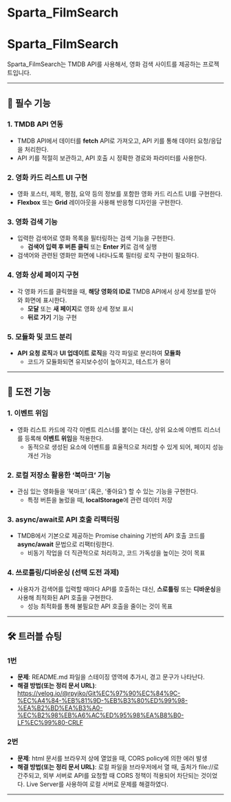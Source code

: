 # Sparta_FilmSearch
# Sparta_FilmSearch

Sparta_FilmSearch는 TMDB API를 사용해서, 영화 검색 사이트를 제공하는 프로젝트입니다.

---

## 📌 필수 기능

### 1. TMDB API 연동
- TMDB API에서 데이터를 **fetch** API로 가져오고, API 키를 통해 데이터 요청/응답을 처리한다.
- API 키를 적절히 보관하고, API 호출 시 정확한 경로와 파라미터를 사용한다.

### 2. 영화 카드 리스트 UI 구현
- 영화 포스터, 제목, 평점, 요약 등의 정보를 포함한 영화 카드 리스트 UI를 구현한다.
- **Flexbox** 또는 **Grid** 레이아웃을 사용해 반응형 디자인을 구현한다.

### 3. 영화 검색 기능
- 입력한 검색어로 영화 목록을 필터링하는 검색 기능을 구현한다.
    - **검색어 입력 후 버튼 클릭** 또는 **Enter 키**로 검색 실행 
-  검색어와 관련된 영화만 화면에 나타나도록 필터링 로직 구현이 필요하다.

### 4. 영화 상세 페이지 구현
- 각 영화 카드를 클릭했을 때, **해당 영화의 ID로** TMDB API에서 상세 정보를 받아와 화면에 표시한다.
    - **모달** 또는 **새 페이지**로 영화 상세 정보 표시
    - **뒤로 가기** 기능 구현

### 5. 모듈화 및 코드 분리
- **API 요청 로직**과 **UI 업데이트 로직**을 각각 파일로 분리하여 **모듈화**
    - 코드가 모듈화되면 유지보수성이 높아지고, 테스트가 용이

---

## 🚀 도전 기능

### 1. 이벤트 위임
- 영화 리스트 카드에 각각 이벤트 리스너를 붙이는 대신, 상위 요소에 이벤트 리스너를 등록해 **이벤트 위임**을 적용한다.
    - 동적으로 생성된 요소에 이벤트를 효율적으로 처리할 수 있게 되어, 페이지 성능 개선 가능

### 2. 로컬 저장소 활용한 ‘북마크’ 기능
- 관심 있는 영화들을 ‘북마크’ (혹은, ‘좋아요’) 할 수 있는 기능을 구현한다.
    - 특정 버튼을 눌렀을 때, **localStorage**에 관련 데이터 저장

### 3. async/await로 API 호출 리팩터링
- TMDB에서 기본으로 제공하는 Promise chaining 기반의 API 호출 코드를 **async/await** 문법으로 리팩터링한다.
    - 비동기 작업을 더 직관적으로 처리하고, 코드 가독성을 높이는 것이 목표

### 4. 쓰로틀링/디바운싱 (선택 도전 과제)
- 사용자가 검색어를 입력할 때마다 API를 호출하는 대신, **스로틀링** 또는 **디바운싱**을 사용해 최적화된 API 호출을 구현한다.
    - 성능 최적화를 통해 불필요한 API 호출을 줄이는 것이 목표

---

## 🛠️ 트러블 슈팅

### 1번
- **문제**: README.md 파일을 스테이징 영역에 추가시, 경고 문구가 나타난다.
- **해결 방법(또는 정리 문서 URL)**: https://velog.io/@rpyjko/Git%EC%97%90%EC%84%9C-%EC%A4%84-%EB%81%9D-%EB%B3%80%ED%99%98-%EA%B2%BD%EA%B3%A0-%EC%B2%98%EB%A6%AC%ED%95%98%EA%B8%B0-LF%EC%99%80-CRLF

### 2번
- **문제**: html 문서를 브라우저 상에 열었을 때, CORS policy에 의한 에러 발생
- **해결 방법(또는 정리 문서 URL)**: 로컬 파일을 브라우저에서 열 때, 출처가 file://로 간주되고,
외부 서버로 API를 요청할 때 CORS 정책이 적용되어 차단되는 것이었다.
Live Server를 사용하여 로컬 서버로 문제를 해결하였다.
---